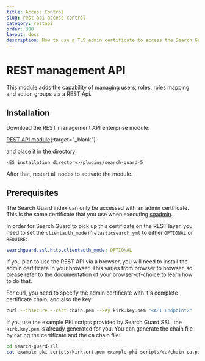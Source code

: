 ```yaml
---
title: Access Control
slug: rest-api-access-control
category: restapi
order: 300
layout: docs
description: How to use a TLS admin certificate to access the Search Guard REST management API.
---
```

<!---
Copyright 2017 floragunn GmbH
-->

# REST management API

This module adds the capability of managing users, roles, roles mapping and action groups via a REST Api.

## Installation

Download the REST management API enterprise module:

[REST API module](https://releases.floragunn.com/dlic-search-guard-rest-api/5.3-7/dlic-search-guard-rest-api-5.3-7-jar-with-dependencies.jar){:target="_blank"} 

and place it in the directory:

`<ES installation directory>/plugins/search-guard-5`

After that, restart all nodes to activate the module.

## Prerequisites

The Search Guard index can only be accessed with an admin certificate. This is the same certificate that you use when executing [sgadmin](sgadmin.md).

In order for Search Guard to pick up this certificate on the REST layer, you need to set the `clientauth_mode` in `elasticsearch.yml` to either `OPTIONAL` or `REQUIRE`:

```yaml
searchguard.ssl.http.clientauth_mode: OPTIONAL
```

If you plan to use the REST API via a browser, you will need to install the admin certificate in your browser. This varies from browser to browser, so please refer to the documentation of your browser-of-choice to learn how to do that. 

For curl, you need to specify the admin certificate with it's complete certificate chain, and also the key:

```bash
curl --insecure --cert chain.pem --key kirk.key.pem "<API Endpoint>"
```

If you use the example PKI scripts provided by Search Guard SSL, the `kirk.key.pem` is already generated for you. You can generate the chain file by `cat`ing the certificate and the ca chain file:

```bash
cd search-guard-sll
cat example-pki-scripts/kirk.crt.pem example-pki-scripts/ca/chain-ca.pem > chain.pem
```
